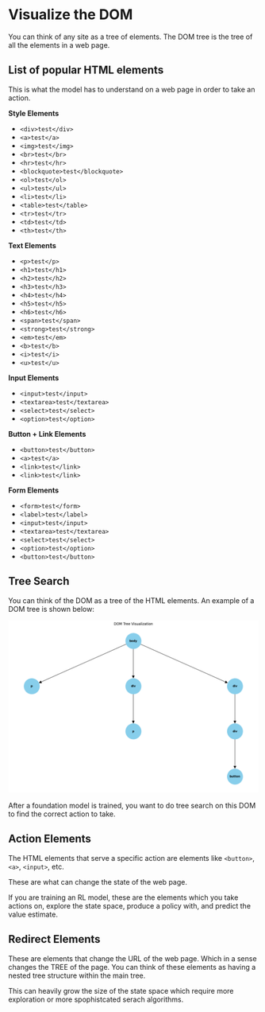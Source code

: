 # Visualize the DOM

You can think of any site as a tree of elements. The DOM tree is the tree of all the elements in a web page.

## List of popular HTML elements

This is what the model has to understand on a web page in order to take an action.

**Style Elements**

- `<div>test</div>`
- `<a>test</a>`
- `<img>test</img>`
- `<br>test</br>`
- `<hr>test</hr>`
- `<blockquote>test</blockquote>`
- `<ol>test</ol>`
- `<ul>test</ul>`
- `<li>test</li>`
- `<table>test</table>`
- `<tr>test</tr>`
- `<td>test</td>`
- `<th>test</th>`

**Text Elements**

- `<p>test</p>`
- `<h1>test</h1>`
- `<h2>test</h2>`
- `<h3>test</h3>`
- `<h4>test</h4>`
- `<h5>test</h5>`
- `<h6>test</h6>`
- `<span>test</span>`
- `<strong>test</strong>`
- `<em>test</em>`
- `<b>test</b>`
- `<i>test</i>`
- `<u>test</u>`

**Input Elements**

- `<input>test</input>`
- `<textarea>test</textarea>`
- `<select>test</select>`
- `<option>test</option>`

**Button + Link Elements**

- `<button>test</button>`
- `<a>test</a>`
- `<link>test</link>`
- `<link>test</link>`

**Form Elements**

- `<form>test</form>`
- `<label>test</label>`
- `<input>test</input>`
- `<textarea>test</textarea>`
- `<select>test</select>`
- `<option>test</option>`
- `<button>test</button>`

## Tree Search

You can think of the DOM as a tree of the HTML elements. An example of a DOM tree is shown below:

![DOM Tree](./output.png)

After a foundation model is trained, you want to do tree search on this DOM to find the correct action to take.

## Action Elements

The HTML elements that serve a specific action are elements like `<button>`, `<a>`, `<input>`, etc.

These are what can change the state of the web page.

If you are training an RL model, these are the elements which you take actions on, explore the state space, produce a policy with, and predict the value estimate.

## Redirect Elements

These are elements that change the URL of the web page. Which in a sense changes the TREE of the page. You can think of these elements as having a nested tree structure within the main tree.

This can heavily grow the size of the state space which require more exploration or more spophistcated serach algorithms.
